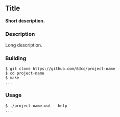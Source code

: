 ## Title
**Short description.**

### Description
Long description.

### Building

<!-- TODO: Change project-name -->
```console
$ git clone https://github.com/8dcc/project-name
$ cd project-name
$ make
...
```

### Usage
```console
$ ./project-name.out --help
...

```

